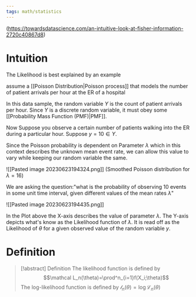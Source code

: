 ```yaml
---
tags: math/statistics
---
```

(https://towardsdatascience.com/an-intuitive-look-at-fisher-information-2720c40867d8)
# Intuition 
The Likelihood is best explained by an example 

assume a [[Poisson Distribution|Poisson process]] that models the number of patient arrivals per hour at the ER of a hospital

In this data sample, the random variable $Y$ is the count of patient arrivals per hour. Since $Y$ is a discrete random variable, it must obey some [[Probability Mass Function (PMF)|PMF]]. 

Now Suppose you observe a certain number of patients walking into the ER during a particular hour. Suppose $y=10\in Y$. 

Since the Poisson probability is dependent on Parameter $\lambda$ which in this context describes the unknown mean event rate, we can allow this value to vary while keeping our random variable the same. 

![[Pasted image 20230623194324.png]]
(Smoothed Poisson distribution for $\lambda =16$)

We are asking the question:"what is the probability of observing 10 events in some unit time interval, given different values of the mean rates $\lambda$"

![[Pasted image 20230623194435.png]]

In the Plot above the X-axis describes the value of parameter $\lambda$. The Y-axis depicts what's know as the Likelihood function of $\lambda$. It is read off as the Likelihood of $\theta$ for a given observed value of the random variable $y$.

# Definition
>[!abstract] Definition
>The likelihood function is defined by 
>$$\mathcal L_n(\theta)=\prod^n_{i=1}f(X_i;\theta)$$
>The log-likelihood function is defined by $\mathcal l_n(\theta)=\log\mathcal L_n(\theta)$


